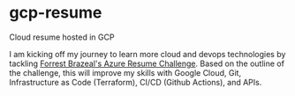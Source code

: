 # gcp-resume

Cloud resume hosted in GCP

I am kicking off my journey to learn more cloud and devops technologies by tackling [Forrest Brazeal's Azure Resume Challenge](https://cloudresumechallenge.dev/docs/the-challenge/googlecloud/). Based on the outline of the challenge, this will improve my skills with Google Cloud, Git, Infrastructure as Code (Terraform), CI/CD (Github Actions), and APIs.
